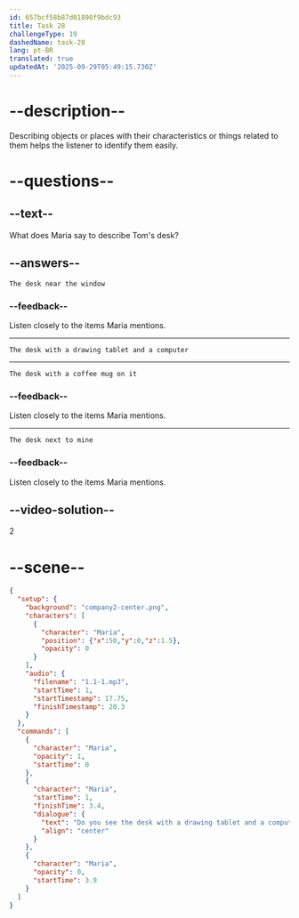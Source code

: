 ```yaml
---
id: 657bcf58b87d01890f9bdc93
title: Task 28
challengeType: 19
dashedName: task-28
lang: pt-BR
translated: true
updatedAt: '2025-09-29T05:49:15.730Z'
---
```


<!--
AUDIO REFERENCE:
Maria: Do you see the desk with a drawing tablet and a computer?
-->

# --description--

Describing objects or places with their characteristics or things related to them helps the listener to identify them easily.

# --questions--

## --text--

What does Maria say to describe Tom's desk?

## --answers--

`The desk near the window`

### --feedback--

Listen closely to the items Maria mentions.

---

`The desk with a drawing tablet and a computer`

---

`The desk with a coffee mug on it`

### --feedback--

Listen closely to the items Maria mentions.

---

`The desk next to mine`

### --feedback--

Listen closely to the items Maria mentions.

## --video-solution--

2

# --scene--

```json
{
  "setup": {
    "background": "company2-center.png",
    "characters": [
      {
        "character": "Maria",
        "position": {"x":50,"y":0,"z":1.5},
        "opacity": 0
      }
    ],
    "audio": {
      "filename": "1.1-1.mp3",
      "startTime": 1,
      "startTimestamp": 17.75,
      "finishTimestamp": 20.3
    }
  },
  "commands": [
    {
      "character": "Maria",
      "opacity": 1,
      "startTime": 0
    },
    {
      "character": "Maria",
      "startTime": 1,
      "finishTime": 3.4,
      "dialogue": {
        "text": "Do you see the desk with a drawing tablet and a computer?",
        "align": "center"
      }
    },
    {
      "character": "Maria",
      "opacity": 0,
      "startTime": 3.9
    }
  ]
}
```
